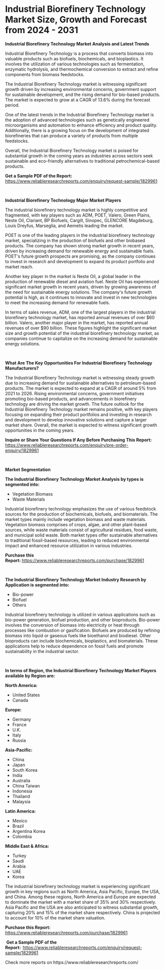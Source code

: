 <p><h1>Industrial Biorefinery Technology Market Size, Growth and Forecast from 2024 - 2031</h1></p><p><strong>Industrial Biorefinery Technology Market Analysis and Latest Trends</strong></p>
<p><p>Industrial Biorefinery Technology is a process that converts biomass into valuable products such as biofuels, biochemicals, and bioplastics. It involves the utilization of various technologies such as fermentation, enzymatic hydrolysis, and thermochemical conversion to extract and refine components from biomass feedstocks.</p><p>The Industrial Biorefinery Technology market is witnessing significant growth driven by increasing environmental concerns, government support for sustainable development, and the rising demand for bio-based products. The market is expected to grow at a CAGR of 13.6% during the forecast period.</p><p>One of the latest trends in the Industrial Biorefinery Technology market is the adoption of advanced technologies such as genetically engineered microorganisms and automation to enhance efficiency and product quality. Additionally, there is a growing focus on the development of integrated biorefineries that can produce a variety of products from multiple feedstocks.</p><p>Overall, the Industrial Biorefinery Technology market is poised for substantial growth in the coming years as industries across sectors seek sustainable and eco-friendly alternatives to traditional petrochemical-based products.</p></p>
<p><strong>Get a Sample PDF of the Report:&nbsp;</strong> <a href="https://www.reliableresearchreports.com/enquiry/request-sample/1829961">https://www.reliableresearchreports.com/enquiry/request-sample/1829961</a></p>
<p>&nbsp;</p>
<p><strong>Industrial Biorefinery Technology Major Market Players</strong></p>
<p><p>The industrial biorefinery technology market is highly competitive and fragmented, with key players such as ADM, POET, Valero, Green Plains, Neste Oil, Clariant, BP Biofuels, Cargill, Sinopec, GLENCORE Magdeburg, Louis Dreyfus, Marseglia, and Aemetis leading the market. </p><p>POET is one of the leading players in the industrial biorefinery technology market, specializing in the production of biofuels and other biobased products. The company has shown strong market growth in recent years, driven by increasing demand for renewable energy and sustainable fuels. POET's future growth prospects are promising, as the company continues to invest in research and development to expand its product portfolio and market reach.</p><p>Another key player in the market is Neste Oil, a global leader in the production of renewable diesel and aviation fuel. Neste Oil has experienced significant market growth in recent years, driven by growing awareness of the need for sustainable energy solutions. The company's future growth potential is high, as it continues to innovate and invest in new technologies to meet the increasing demand for renewable fuels.</p><p>In terms of sales revenue, ADM, one of the largest players in the industrial biorefinery technology market, has reported annual revenues of over $60 billion. Valero, another major player in the market, has reported annual revenues of over $90 billion. These figures highlight the significant market size and growth potential of the industrial biorefinery technology market, as companies continue to capitalize on the increasing demand for sustainable energy solutions.</p></p>
<p>&nbsp;</p>
<p><strong>What Are The Key Opportunities For Industrial Biorefinery Technology Manufacturers?</strong></p>
<p><p>The Industrial Biorefinery Technology market is witnessing steady growth due to increasing demand for sustainable alternatives to petroleum-based products. The market is expected to expand at a CAGR of around 5% from 2021 to 2026. Rising environmental concerns, government initiatives promoting bio-based products, and advancements in biorefinery technology are driving the market growth. The future outlook for the Industrial Biorefinery Technology market remains positive, with key players focusing on expanding their product portfolios and investing in research and development to develop innovative solutions and capture a larger market share. Overall, the market is expected to witness significant growth opportunities in the coming years.</p></p>
<p><strong>Inquire or Share Your Questions If Any Before Purchasing This Report:</strong> <a href="https://www.reliableresearchreports.com/enquiry/pre-order-enquiry/1829961">https://www.reliableresearchreports.com/enquiry/pre-order-enquiry/1829961</a></p>
<p>&nbsp;</p>
<p><strong>Market Segmentation</strong></p>
<p><strong>The Industrial Biorefinery Technology Market Analysis by types is segmented into:</strong></p>
<p><ul><li>Vegetation Biomass</li><li>Waste Materials</li></ul></p>
<p><p>Industrial biorefinery technology emphasizes the use of various feedstock sources for the production of biochemicals, biofuels, and biomaterials. The market types mainly include vegetation biomass and waste materials. Vegetation biomass comprises of crops, algae, and other plant-based sources, while waste materials consist of agricultural residues, food waste, and municipal solid waste. Both market types offer sustainable alternatives to traditional fossil-based resources, leading to reduced environmental impact and enhanced resource utilization in various industries.</p></p>
<p><strong>Purchase this Report:&nbsp;</strong><a href="https://www.reliableresearchreports.com/purchase/1829961">https://www.reliableresearchreports.com/purchase/1829961</a></p>
<p>&nbsp;</p>
<p><strong>The Industrial Biorefinery Technology Market Industry Research by Application is segmented into:</strong></p>
<p><ul><li>Bio-power</li><li>Biofuel</li><li>Others</li></ul></p>
<p><p>Industrial biorefinery technology is utilized in various applications such as bio-power generation, biofuel production, and other bioproducts. Bio-power involves the conversion of biomass into electricity or heat through processes like combustion or gasification. Biofuels are produced by refining biomass into liquid or gaseous fuels like bioethanol and biodiesel. Other bioproducts can include biochemicals, bioplastics, and biomaterials. These applications help to reduce dependence on fossil fuels and promote sustainability in the industrial sector.</p></p>
<p>&nbsp;</p>
<p><strong>In terms of Region, the Industrial Biorefinery Technology Market Players available by Region are:</strong></p>
<p>
    <p> <strong> North America: </strong>
        <ul>
            <li>United States</li>
            <li>Canada</li>
        </ul>
        </p> 
    <p> <strong> Europe: </strong>
        <ul>
            <li>Germany</li>
            <li>France</li>
            <li>U.K.</li>
            <li>Italy</li>
            <li>Russia</li>
        </ul>
        </p> 
    <p> <strong> Asia-Pacific: </strong>
        <ul>
            <li>China</li>
            <li>Japan</li>
            <li>South Korea</li>
            <li>India</li>
            <li>Australia</li>
            <li>China Taiwan</li>
            <li>Indonesia</li>
            <li>Thailand</li>
            <li>Malaysia</li>
        </ul>
        </p> 
    <p> <strong> Latin America: </strong>
        <ul>
            <li>Mexico</li>
            <li>Brazil</li>
            <li>Argentina Korea</li>
            <li>Colombia</li>
        </ul>
        </p> 
    <p> <strong> Middle East & Africa: </strong>
        <ul>
            <li>Turkey</li>
            <li>Saudi</li>
            <li>Arabia</li>
            <li>UAE</li>
            <li>Korea</li>
        </ul>
    </p>
    </p>
<p><p>The industrial biorefinery technology market is experiencing significant growth in key regions such as North America, Asia Pacific, Europe, the USA, and China. Among these regions, North America and Europe are expected to dominate the market with a market share of 35% and 30% respectively. Asia Pacific and the USA are also anticipated to witness substantial growth, capturing 20% and 15% of the market share respectively. China is projected to account for 10% of the market share valuation.</p></p>
<p><strong>Purchase this Report: </strong><a href="https://www.reliableresearchreports.com/purchase/1829961">https://www.reliableresearchreports.com/purchase/1829961</a></p>
<p>&nbsp;<strong>Get a Sample PDF of the Report:&nbsp;&nbsp;</strong><a href="https://www.reliableresearchreports.com/enquiry/request-sample/1829961">https://www.reliableresearchreports.com/enquiry/request-sample/1829961</a></p>
<p><strong></strong></p>
<p>Check more reports on https://www.reliableresearchreports.com/</p>